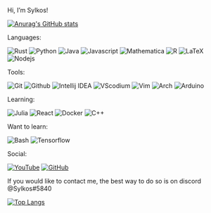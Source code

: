 Hi, I’m Sylkos!

[![Anurag's GitHub stats](https://github-readme-stats.vercel.app/api?username=Sylk0s&count_private=true&show_icons=true&theme=tokyonight)](https://github.com/anuraghazra/github-readme-stats)

Languages:

![Rust](https://img.shields.io/badge/Rust-b7410e?style=for-the-badge&logo=rust&logoColor=white)
![Python](https://img.shields.io/badge/-Python-ffba01?style=for-the-badge&logo=python&logoColor=white)
![Java](https://img.shields.io/badge/Java-d65d0e?style=for-the-badge&logo=java&logoColor=white)
![Javascript](https://img.shields.io/badge/Javascript-f0db4f?style=for-the-badge&logo=javascript&logoColor=white)
![Mathematica](https://img.shields.io/badge/Mathematica-ff0000?style=for-the-badge&logo=wolframmathematica&logoColor=white)
![R](https://img.shields.io/badge/R-1261a0?style=for-the-badge&logo=r&logoColor=white)
![LaTeX](https://img.shields.io/badge/LaTeX-690fad?style=for-the-badge&logo=latex&logoColor=white)
![Nodejs](https://img.shields.io/badge/Nodejs-68A063?style=for-the-badge&logo=nodedotjs&logoColor=white)

Tools:

![Git](https://img.shields.io/badge/Git-orange?style=for-the-badge&logo=Git&logoColor=white)
![Github](https://img.shields.io/badge/Github-gray?style=for-the-badge&logo=Github&logoColor=white)
![Intellij IDEA](https://img.shields.io/badge/Intellij-ff0066?style=for-the-badge&logo=IntelliJ-IDEA&logoColor=white)
![VScodium](https://img.shields.io/badge/VScodium-0084e0?style=for-the-badge&logo=visualstudiocode&logoColor=white)
![Vim](https://img.shields.io/badge/Vim-2e6930?style=for-the-badge&logo=vim&logoColor=white)
![Arch](https://img.shields.io/badge/Arch%20Linux-009dff?style=for-the-badge&logo=archlinux&logoColor=white)
![Arduino](https://img.shields.io/badge/Arduino-00878F?style=for-the-badge&logo=arduino&logoColor=white)

Learning:

![Julia](https://img.shields.io/badge/Julia-61587a?style=for-the-badge&logo=julia&logoColor=white)
![React](https://img.shields.io/badge/React-009dff?style=for-the-badge&logo=react&logoColor=white)
![Docker](https://img.shields.io/badge/Docker-0db7ed?style=for-the-badge&logo=docker&logoColor=white)
![C++](https://img.shields.io/badge/C++-03254c?style=for-the-badge&logo=cplusplus&logoColor=white)


Want to learn:

![Bash](https://img.shields.io/badge/Bash-03ac13?style=for-the-badge&logo=gnubash&logoColor=white)
![Tensorflow](https://img.shields.io/badge/Tensorflow-efa536?style=for-the-badge&logo=tensorflow&logoColor=white)


Social:

[![YouTube](https://img.shields.io/youtube/channel/subscribers/UCeeEphYNfG0NutXAoakI3kg?color=c4302b&label=Sylkos&logo=youtube&logoColor=c4302b&style=for-the-badge)](https://www.youtube.com/Sylkos)
[![GitHub](https://img.shields.io/github/followers/Sylk0s?color=192841&label=Sylk0s&logo=github&logoColor=192841&style=for-the-badge)](https://github.com/Sylk0s)

If you would like to contact me, the best way to do so is on discord @Sylkos#5840

[![Top Langs](https://github-readme-stats.vercel.app/api/top-langs/?username=Sylk0s&hide=Mathematica&langs_count=8&layout=compact&theme=tokyonight)](https://github.com/anuraghazra/github-readme-stats)

